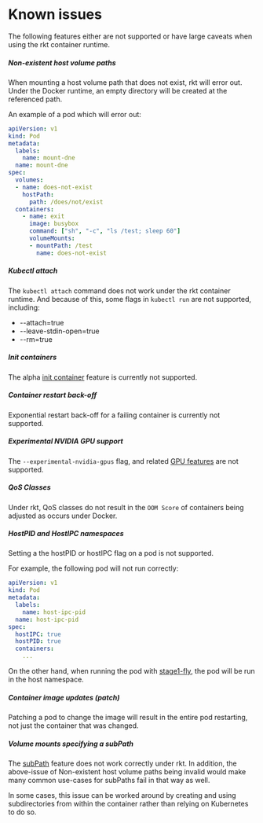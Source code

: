 ---
---

# Known issues

The following features either are not supported or have large caveats when using the rkt container runtime.

##### Non-existent host volume paths

When mounting a host volume path that does not exist, rkt will error out. Under the Docker runtime, an empty directory will be created at the referenced path.

An example of a pod which will error out:

```yaml
apiVersion: v1
kind: Pod
metadata:
  labels:
    name: mount-dne
  name: mount-dne
spec:
  volumes:
  - name: does-not-exist
    hostPath:
      path: /does/not/exist
  containers:
    - name: exit
      image: busybox
      command: ["sh", "-c", "ls /test; sleep 60"]
      volumeMounts:
      - mountPath: /test
        name: does-not-exist
```

##### Kubectl attach

The `kubectl attach` command does not work under the rkt container runtime.
And because of this, some flags in `kubectl run` are not supported, including:

- --attach=true
- --leave-stdin-open=true
- --rm=true

##### Init containers

The alpha [init container](https://github.com/kubernetes/kubernetes/blob/master/docs/proposals/container-init.md) feature is currently not supported.

##### Container restart back-off

Exponential restart back-off for a failing container is currently not supported.

##### Experimental NVIDIA GPU support

The `--experimental-nvidia-gpus` flag, and related [GPU features](https://github.com/kubernetes/kubernetes/blob/master/docs/proposals/gpu-support.md) are not supported.

##### QoS Classes

Under rkt, QoS classes do not result in the `OOM Score` of containers being adjusted as occurs under Docker.

##### HostPID and HostIPC namespaces

Setting a the hostPID or hostIPC flag on a pod is not supported.

For example, the following pod will not run correctly:

```yaml
apiVersion: v1
kind: Pod
metadata:
  labels:
    name: host-ipc-pid
  name: host-ipc-pid
spec:
  hostIPC: true
  hostPID: true
  containers:
    ...
```

On the other hand, when running the pod with [stage1-fly](https://coreos.com/rkt/docs/latest/running-fly-stage1.html), the pod will be run in the host namespace.


##### Container image updates (patch)

Patching a pod to change the image will result in the entire pod restarting, not just the container that was changed.

##### Volume mounts specifying a subPath 

The [subPath](https://github.com/kubernetes/kubernetes/pull/22575) feature does not work correctly under rkt.
In addition, the above-issue of Non-existent host volume paths being invalid would make many common use-cases for subPaths fail in that way as well.

In some cases, this issue can be worked around by creating and using subdirectories from within the container rather than relying on Kubernetes to do so.
